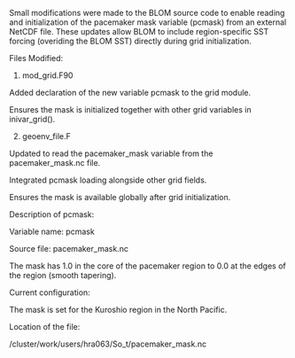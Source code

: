 Small modifications were made to the BLOM source code to enable reading and initialization of the pacemaker mask variable (pcmask) from an external NetCDF file.
These updates allow BLOM to include region-specific SST forcing (overiding the BLOM SST) directly during grid initialization.

Files Modified:

1. mod_grid.F90

  Added declaration of the new variable pcmask to the grid module.

  Ensures the mask is initialized together with other grid variables in inivar_grid().

2. geoenv_file.F

  Updated to read the pacemaker_mask variable from the pacemaker_mask.nc file.

  Integrated pcmask loading alongside other grid fields.

  Ensures the mask is available globally after grid initialization.

Description of pcmask:

  Variable name: pcmask

  Source file: pacemaker_mask.nc

The mask has 1.0 in the core of the pacemaker region to 0.0 at the edges of the region (smooth tapering).

Current configuration:

The mask is set for the Kuroshio region in the North Pacific.

Location of the file: 

  /cluster/work/users/hra063/So_t/pacemaker_mask.nc
